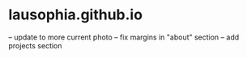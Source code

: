 # lausophia.github.io
– update to more current photo
– fix margins in "about" section
– add projects section
